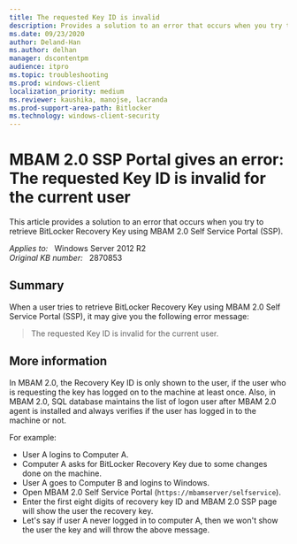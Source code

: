 ```yaml
---
title: The requested Key ID is invalid
description: Provides a solution to an error that occurs when you try to retrieve BitLocker Recovery Key using MBAM 2.0 Self Service Portal (SSP).
ms.date: 09/23/2020
author: Deland-Han 
ms.author: delhan
manager: dscontentpm
audience: itpro
ms.topic: troubleshooting
ms.prod: windows-client
localization_priority: medium
ms.reviewer: kaushika, manojse, lacranda
ms.prod-support-area-path: Bitlocker
ms.technology: windows-client-security
---
```

# MBAM 2.0 SSP Portal gives an error: The requested Key ID is invalid for the current user

This article provides a solution to an error that occurs when you try to retrieve BitLocker Recovery Key using MBAM 2.0 Self Service Portal (SSP).

_Applies to:_ &nbsp; Windows Server 2012 R2  
_Original KB number:_ &nbsp; 2870853

## Summary

When a user tries to retrieve BitLocker Recovery Key using MBAM 2.0 Self Service Portal (SSP), it may give you the following error message:

> The requested Key ID is invalid for the current user.

## More information

In MBAM 2.0, the Recovery Key ID is only shown to the user, if the user who is requesting the key has logged on to the machine at least once. Also, in MBAM 2.0, SQL database maintains the list of logon user after MBAM 2.0 agent is installed and always verifies if the user has logged in to the machine or not.

For example:

- User A logins to Computer A.
- Computer A asks for BitLocker Recovery Key due to some changes done on the machine.
- User A goes to Computer B and logins to Windows.
- Open MBAM 2.0 Self Service Portal (`https://mbamserver/selfservice`).
- Enter the first eight digits of recovery key ID and MBAM 2.0 SSP page will show the user the recovery key.
- Let's say if user A never logged in to computer A, then we won't show the user the key and will throw the above message.

